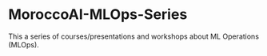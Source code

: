 # MoroccoAI-MLOps-Series
This a series of courses/presentations and workshops about ML Operations (MLOps). 
